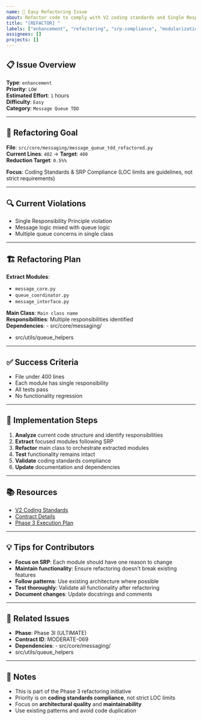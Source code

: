 ```yaml
---
name: 🚀 Easy Refactoring Issue
about: Refactor code to comply with V2 coding standards and Single Responsibility Principle
title: "[REFACTOR] "
labels: ["enhancement", "refactoring", "srp-compliance", "modularization", "good first issue", "easy"]
assignees: []
projects: []
---
```


## 📋 **Issue Overview**

**Type**: `enhancement`  
**Priority**: `LOW`  
**Estimated Effort**: `1` hours  
**Difficulty**: `Easy`  
**Category**: `Message Queue TDD`

---

## 🎯 **Refactoring Goal**

**File**: `src/core/messaging/message_queue_tdd_refactored.py`  
**Current Lines**: `402` → **Target**: `400`  
**Reduction Target**: `0.5%%`

**Focus**: Coding Standards & SRP Compliance (LOC limits are guidelines, not strict requirements)

---

## 🔍 **Current Violations**

- Single Responsibility Principle violation
- Message logic mixed with queue logic
- Multiple queue concerns in single class

---

## 🏗️ **Refactoring Plan**

**Extract Modules**:
- `message_core.py`
- `queue_coordinator.py`
- `message_interface.py`

**Main Class**: `Main class name`  
**Responsibilities**: Multiple responsibilities identified  
**Dependencies**: - src/core/messaging/
- src/utils/queue_helpers

---

## ✅ **Success Criteria**

- File under 400 lines
- Each module has single responsibility
- All tests pass
- No functionality regression

---

## 🚀 **Implementation Steps**

1. **Analyze** current code structure and identify responsibilities
2. **Extract** focused modules following SRP
3. **Refactor** main class to orchestrate extracted modules
4. **Test** functionality remains intact
5. **Validate** coding standards compliance
6. **Update** documentation and dependencies

---

## 📚 **Resources**

- [V2 Coding Standards](../docs/CODING_STANDARDS.md)
- [Contract Details](../contracts/phase3i_final_completion.json)
- [Phase 3 Execution Plan](../contracts/PHASE3_COMPLETE_EXECUTION_PLAN.md)

---

## 💡 **Tips for Contributors**

- **Focus on SRP**: Each module should have one reason to change
- **Maintain functionality**: Ensure refactoring doesn't break existing features
- **Follow patterns**: Use existing architecture where possible
- **Test thoroughly**: Validate all functionality after refactoring
- **Document changes**: Update docstrings and comments

---

## 🔗 **Related Issues**

- **Phase**: Phase 3I (ULTIMATE)
- **Contract ID**: MODERATE-069
- **Dependencies**: - src/core/messaging/
- src/utils/queue_helpers

---

## 📝 **Notes**

- This is part of the Phase 3 refactoring initiative
- Priority is on **coding standards compliance**, not strict LOC limits
- Focus on **architectural quality** and **maintainability**
- Use existing patterns and avoid code duplication
